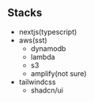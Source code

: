 ## Stacks
- nextjs(typescript)
- aws(sst)
    - dynamodb
    - lambda
    - s3
    - amplify(not sure)
- tailwindcss
    - shadcn/ui
